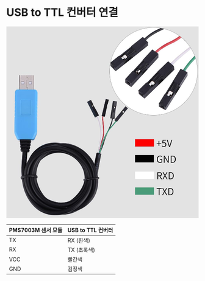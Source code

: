 # USB to TTL 컨버터 연결

![Untitled](./img/Untitled.png)

| PMS7003M 센서 모듈 | USB to TTL 컨버터 |
| --- | --- |
| TX | RX (흰색) |
| RX | TX (초록색) |
| VCC | 빨간색 |
| GND | 검정색 |